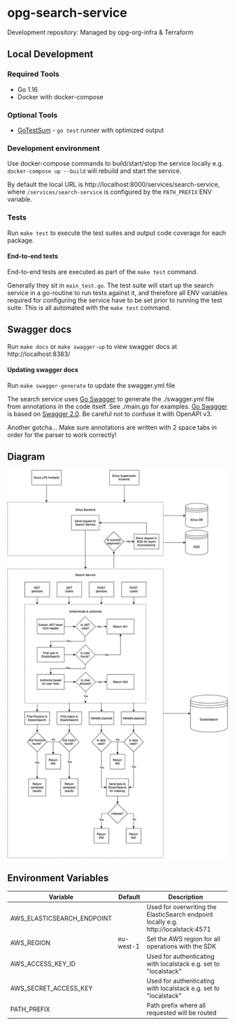 # opg-search-service
Development repository: Managed by opg-org-infra &amp; Terraform

## Local Development

### Required Tools

- Go 1.16
- Docker with docker-compose

### Optional Tools

- [GoTestSum](https://github.com/gotestyourself/gotestsum) - `go test` runner with optimized output

### Development environment

Use docker-compose commands to build/start/stop the service locally e.g. `docker-compose up --build` will rebuild and start the service.

By default the local URL is http://localhost:8000/services/search-service, where `/services/search-service` is configured by the `PATH_PREFIX` ENV variable.

### Tests

Run `make test` to execute the test suites and output code coverage for each package.

#### End-to-end tests

End-to-end tests are executed as part of the `make test` command.

Generally they sit in `main_test.go`. The test suite will start up the search service in a go-routine to run tests against it, and therefore all ENV variables required for configuring the service have to be set prior to running the test suite. This is all automated with the `make test` command.

## Swagger docs

Run `make docs` or `make swagger-up` to view swagger docs at http://localhost:8383/

#### Updating swagger docs

Run `make swagger-generate` to update the swagger.yml file

The search service uses [Go Swagger](https://goswagger.io/) to generate the ./swagger.yml file from annotations in the code itself. See ./main.go for examples. [Go Swagger](https://goswagger.io/) is based on [Swagger 2.0](https://swagger.io/docs/specification/2-0/basic-structure/). Be careful not to confuse it with OpenAPI v3.

Another gotcha... Make sure annotations are written with 2 space tabs in order for the parser to work correctly!

## Diagram

![Search Service Diagram](search_service_diagram.png)

## Environment Variables

| Variable                   | Default                           |  Description   |
| -------------------------- | --------------------------------- | -------------- |
| AWS_ELASTICSEARCH_ENDPOINT |                                   | Used for overwriting the ElasticSearch endpoint locally e.g. http://localstack:4571 |
| AWS_REGION                 | eu-west-1                         | Set the AWS region for all operations with the SDK                                  |
| AWS_ACCESS_KEY_ID          |                                   | Used for authenticating with localstack e.g. set to "localstack"                    |
| AWS_SECRET_ACCESS_KEY      |                                   | Used for authenticating with localstack e.g. set to "localstack"                    |
| PATH_PREFIX                |                                   | Path prefix where all requested will be routed                                      |
